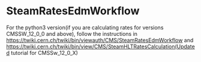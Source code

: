 # SteamRatesEdmWorkflow
For  the python3 version(if you are calculating rates for versions CMSSW_12_0_0 and above), follow the instructions in https://twiki.cern.ch/twiki/bin/viewauth/CMS/SteamRatesEdmWorkflow and https://twiki.cern.ch/twiki/bin/view/CMS/SteamHLTRatesCalculation(Updated tutorial for CMSSw_12_0_X) 





